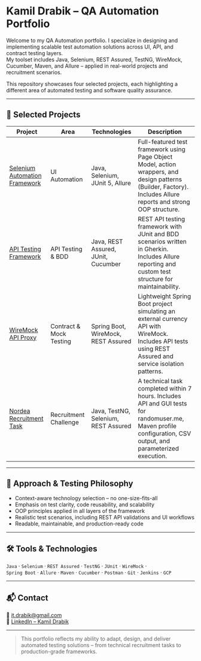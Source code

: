 # Kamil Drabik – QA Automation Portfolio

Welcome to my QA Automation portfolio. I specialize in designing and implementing scalable test automation solutions across UI, API, and contract testing layers.  
My toolset includes Java, Selenium, REST Assured, TestNG, WireMock, Cucumber, Maven, and Allure – applied in real-world projects and recruitment scenarios.

This repository showcases four selected projects, each highlighting a different area of automated testing and software quality assurance.

---

## 📂 Selected Projects

| Project | Area | Technologies | Description |
|---------|------|--------------|-------------|
| [Selenium Automation Framework](https://github.com/itdrabik/selenium-automation-framework) | UI Automation | Java, Selenium, JUnit 5, Allure | Full-featured test framework using Page Object Model, action wrappers, and design patterns (Builder, Factory). Includes Allure reports and strong OOP structure. |
| [API Testing Framework](https://github.com/itdrabik/api-testing-framework) | API Testing & BDD | Java, REST Assured, JUnit, Cucumber | REST API testing framework with JUnit and BDD scenarios written in Gherkin. Includes Allure reporting and custom test structure for maintainability. |
| [WireMock API Proxy](https://github.com/itdrabik/wiremock-api-proxy) | Contract & Mock Testing | Spring Boot, WireMock, REST Assured | Lightweight Spring Boot project simulating an external currency API with WireMock. Includes API tests using REST Assured and service isolation patterns. |
| [Nordea Recruitment Task](https://github.com/itdrabik/randomuserSite) | Recruitment Challenge | Java, TestNG, Selenium, REST Assured | A technical task completed within 7 hours. Includes API and GUI tests for randomuser.me, Maven profile configuration, CSV output, and parameterized execution. |

---

## 🧠 Approach & Testing Philosophy

- Context-aware technology selection – no one-size-fits-all
- Emphasis on test clarity, code reusability, and scalability
- OOP principles applied in all layers of the framework
- Realistic test scenarios, including REST API validations and UI workflows
- Readable, maintainable, and production-ready code

---

## 🛠️ Tools & Technologies

`Java` · `Selenium` · `REST Assured` · `TestNG` · `JUnit` · `WireMock` ·  
`Spring Boot` · `Allure` · `Maven` · `Cucumber` · `Postman` · `Git` · `Jenkins` · `GCP`

---

## 📬 Contact

📧 it.drabik@gmail.com  
🔗 [LinkedIn – Kamil Drabik](https://linkedin.com/in/kamil-drabik-2757a6150)

---

> This portfolio reflects my ability to adapt, design, and deliver automated testing solutions – from technical recruitment tasks to production-grade frameworks.
